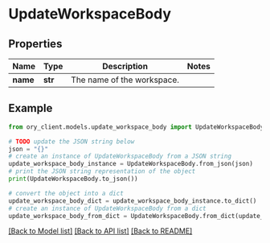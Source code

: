 # UpdateWorkspaceBody


## Properties

Name | Type | Description | Notes
------------ | ------------- | ------------- | -------------
**name** | **str** | The name of the workspace. | 

## Example

```python
from ory_client.models.update_workspace_body import UpdateWorkspaceBody

# TODO update the JSON string below
json = "{}"
# create an instance of UpdateWorkspaceBody from a JSON string
update_workspace_body_instance = UpdateWorkspaceBody.from_json(json)
# print the JSON string representation of the object
print(UpdateWorkspaceBody.to_json())

# convert the object into a dict
update_workspace_body_dict = update_workspace_body_instance.to_dict()
# create an instance of UpdateWorkspaceBody from a dict
update_workspace_body_from_dict = UpdateWorkspaceBody.from_dict(update_workspace_body_dict)
```
[[Back to Model list]](../README.md#documentation-for-models) [[Back to API list]](../README.md#documentation-for-api-endpoints) [[Back to README]](../README.md)


